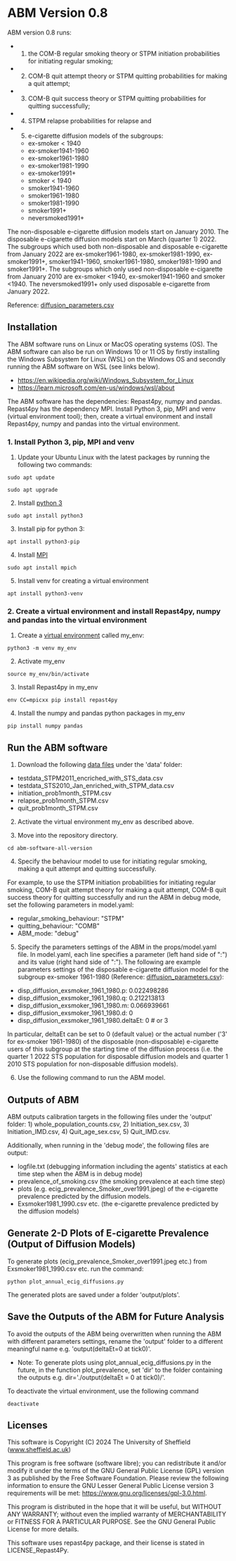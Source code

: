 
# ABM Version 0.8

ABM version 0.8 runs:
- 1) the COM-B regular smoking theory or STPM initiation probabilities for initiating regular smoking;
- 2) COM-B quit attempt theory or STPM quitting probabilities for making a quit attempt;
- 3) COM-B quit success theory or STPM quitting probabilities for quitting successfully;
- 4) STPM relapse probabilities for relapse and
- 5) e-cigarette diffusion models of the subgroups: 
  - ex-smoker < 1940
  - ex-smoker1941-1960
  - ex-smoker1961-1980
  - ex-smoker1981-1990
  - ex-smoker1991+
  - smoker < 1940 
  - smoker1941-1960
  - smoker1961-1980
  - smoker1981-1990
  - smoker1991+
  - neversmoked1991+

The non-disposable e-cigarette diffusion models start on January 2010. The disposable e-cigarette diffusion models start on March (quarter 1) 2022. The subgroups which used both non-disposable and disposable e-cigarette from January 2022 are ex-smoker1961-1980, ex-smoker1981-1990, ex-smoker1991+, smoker1941-1960, smoker1961-1980, smoker1981-1990 and smoker1991+. The subgroups which only used non-disposable e-cigarette from January 2010 are ex-smoker <1940, ex-smoker1941-1960 and smoker <1940. The neversmoked1991+ only used disposable e-cigarette from January 2022. 

Reference: [diffusion_parameters.csv](https://drive.google.com/file/d/1oZKEOfHmTnquZi_8lStQP7RuIGoLA_2Z/view)

## Installation

The ABM software runs on Linux or MacOS operating systems (OS). The ABM software can also be run on Windows 10 or 11 OS by firstly installing the Windows Subsystem for Linux (WSL) on the Windows OS and secondly running the ABM software on WSL (see links below). 

- https://en.wikipedia.org/wiki/Windows_Subsystem_for_Linux
- https://learn.microsoft.com/en-us/windows/wsl/about

The ABM software has the dependencies: Repast4py, numpy and pandas. Repast4py has the dependency MPI. Install Python 3, pip, MPI and venv (virtual environment tool); then, create a virtual environment and install Repast4py, numpy and pandas into the virtual environment.

### 1. Install Python 3, pip, MPI and venv

1. Update your Ubuntu Linux with the latest packages by running the following two commands:
```
sudo apt update 
```
```
sudo apt upgrade
```
2. Install [python 3](https://www.makeuseof.com/install-python-ubuntu/) 
```
sudo apt install python3
```
3.	Install pip for python 3:
```  
apt install python3-pip
```
4.	Install [MPI](https://repast.github.io/repast4py.site/guide/user_guide.html)
```
sudo apt install mpich
```
5.	Install venv for creating a virtual environment
```
apt install python3-venv
```
### 2. Create a virtual environment and install Repast4py, numpy and pandas into the virtual environment
1. Create a [virtual environment](https://linuxopsys.com/topics/create-python-virtual-environment-on-ubuntu) called my_env: 
```
python3 -m venv my_env
```
2.	Activate my_env
```  
source my_env/bin/activate
```
3. Install Repast4py in my_env
```
env CC=mpicxx pip install repast4py
```
4. Install the numpy and pandas python packages in my_env
```
pip install numpy pandas
```
## Run the ABM software
1. Download the following [data files](https://drive.google.com/drive/u/1/folders/1HVtjLumfBiwaYsj0k9p_YA8DKIror6Jx) under the 'data' folder:

- testdata_STPM2011_encriched_with_STS_data.csv
- testdata_STS2010_Jan_enriched_with_STPM_data.csv
- initiation_prob1month_STPM.csv
- relapse_prob1month_STPM.csv
- quit_prob1month_STPM.csv

2. Activate the virtual environment my_env as described above.

3. Move into the repository directory.

```
cd abm-software-all-version
```

4. Specify the behaviour model to use for initiating regular smoking, making a quit attempt and quitting successfully.

For example, to use the STPM initiation probabilities for initiating regular smoking, COM-B quit attempt theory for making a quit attempt, COM-B quit success theory for quitting successfully and run the ABM in debug mode, set the following parameters in model.yaml: 

- regular_smoking_behaviour: "STPM"
- quitting_behaviour: "COMB"
- ABM_mode: "debug"

5. Specify the parameters settings of the ABM in the props/model.yaml file. In model.yaml, each line specifies a parameter (left hand side of ":") and its value (right hand side of ":"). The following are example parameters settings of the disposable e-cigarette diffusion model for the subgroup ex-smoker 1961-1980 (Reference: [diffusion_parameters.csv](https://drive.google.com/file/d/1oZKEOfHmTnquZi_8lStQP7RuIGoLA_2Z/view)):

- disp_diffusion_exsmoker_1961_1980.p: 0.022498286
- disp_diffusion_exsmoker_1961_1980.q: 0.212213813
- disp_diffusion_exsmoker_1961_1980.m: 0.066939661
- disp_diffusion_exsmoker_1961_1980.d: 0
- disp_diffusion_exsmoker_1961_1980.deltaEt: 0 # or 3 

In particular, deltaEt can be set to 0 (default value) or the actual number ('3' for ex-smoker 1961-1980) of the disposable (non-disposable) e-cigarette users of this subgroup at the starting time of the diffusion process (i.e. the quarter 1 2022 STS population for disposable diffusion models and quarter 1 2010 STS population for non-disposable diffusion models).

6. Use the following command to run the ABM model.

## Outputs of ABM

ABM outputs calibration targets in the following files under the 'output' folder:
		1) whole_population_counts.csv, 
		2) Initiation_sex.csv, 
		3) Initiation_IMD.csv,
		4) Quit_age_sex.csv,
		5) Quit_IMD.csv.

Additionally, when running in the 'debug mode', the following files are output:

- logfile.txt (debugging information including the agents' statistics at each time step when the ABM is in debug mode)
- prevalence_of_smoking.csv (the smoking prevalence at each time step)
- plots (e.g. ecig_prevalence_Smoker_over1991.jpeg) of the e-cigarette prevalence predicted by the diffusion models.
- Exsmoker1981_1990.csv etc. (the e-cigarette prevalence predicted by the diffusion models)

## Generate 2-D Plots of E-cigarette Prevalence (Output of Diffusion Models)

To generate plots (ecig_prevalence_Smoker_over1991.jpeg etc.) from Exsmoker1981_1990.csv etc. run the command:
```
python plot_annual_ecig_diffusions.py
```
The generated plots are saved under a folder 'output/plots'.

## Save the Outputs of the ABM for Future Analysis

To avoid the outputs of the ABM being overwritten when running the ABM with different parameters settings, rename the 'output' folder to a different meaningful name e.g. 'output(deltaEt=0 at tick0)'.

- Note: To generate plots using plot_annual_ecig_diffusions.py in the future, in the function plot_prevalence, set 'dir' to the folder containing the outputs e.g. dir='./output(deltaEt = 0 at tick0)/'.

To deactivate the virtual environment, use the following command 
```
deactivate
```
## Licenses

This software is Copyright (C) 2024 The University of Sheffield (www.sheffield.ac.uk)

This program is free software (software libre); you can redistribute it and/or modify it under
the terms of the GNU General Public License (GPL) version 3 as published by the Free Software
Foundation. Please review the following information to ensure the GNU Lesser General Public
License version 3 requirements will be met: https://www.gnu.org/licenses/gpl-3.0.html.

This program is distributed in the hope that it will be useful, but WITHOUT ANY WARRANTY;
without even the implied warranty of MERCHANTABILITY or FITNESS FOR A PARTICULAR PURPOSE.
See the GNU General Public License for more details.

This software uses repast4py package, and their license is stated in LICENSE_Repast4Py.